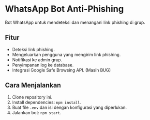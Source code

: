 # WhatsApp Bot Anti-Phishing

Bot WhatsApp untuk mendeteksi dan menangani link phishing di grup.

## Fitur
- Deteksi link phishing.
- Mengeluarkan pengguna yang mengirim link phishing.
- Notifikasi ke admin grup.
- Penyimpanan log ke database.
- Integrasi Google Safe Browsing API. (Masih BUG)

## Cara Menjalankan
1. Clone repository ini.
2. Install dependencies: `npm install`.
3. Buat file `.env` dan isi dengan konfigurasi yang diperlukan.
4. Jalankan bot: `npm start`.




